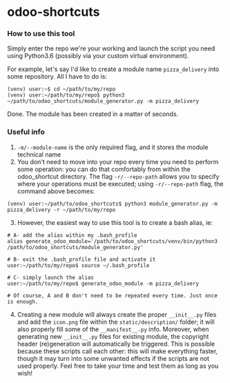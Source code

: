 # odoo-shortcuts

### How to use this tool

Simply enter the repo we're your working and launch the script you need using
Python3.6 (possibly via your custom virtual environment).

For example, let's say I'd like to create a module name `pizza_delivery` into
some repository. All I have to do is:

```
(venv) user:~$ cd ~/path/to/my/repo
(venv) user:~/path/to/my/repo$ python3 ~/path/to/odoo_shortcuts/module_generator.py -m pizza_delivery
```


Done. The module has been created in a matter of seconds.

### Useful info

1. `-m/--module-name` is the only required flag, and it stores the module
   technical name
2. You don't need to move into your repo every time you need to perform some
   operation: you can do that comfortably from within the odoo_shortcut
   directory. The flag `-r/--repo-path` allows you to specify where your
   operations must be executed; using `-r/--repo-path` flag, the command above
   becomes:
```
(venv) user:~/path/to/odoo_shortcuts$ python3 module_generator.py -m pizza_delivery -r ~/path/to/my/repo 
```
3. However, the easiest way to use this tool is to create a bash alias, ie:
```
# A- add the alias within my .bash_profile
alias generate_odoo_module='/path/to/odoo_shortcuts/venv/bin/python3 /path/to/odoo_shortcuts/module_generator.py'

# B- exit the .bash_profile file and activate it
user:~/path/to/my/repo$ source ~/.bash_profile

# C- simply launch the alias
user:~/path/to/my/repo$ generate_odoo_module -m pizza_delivery

# Of course, A and B don't need to be repeated every time. Just once is enough.
```

4. Creating a new module will always create the proper `__init__.py` files and
add the `icon.png` file within the `static/description/` folder; it will also
properly fill some of the `__manifest__.py` info. Moreover, when generating new
`__init__.py` files for existing module, the copyright header (re)generation
will automatically be triggered. This is possible because these scripts call
each other: this will make everything faster, though it may turn into some
unwanted effects if the scripts are not used properly.  Feel free to take your
time and test them as long as you wish!
